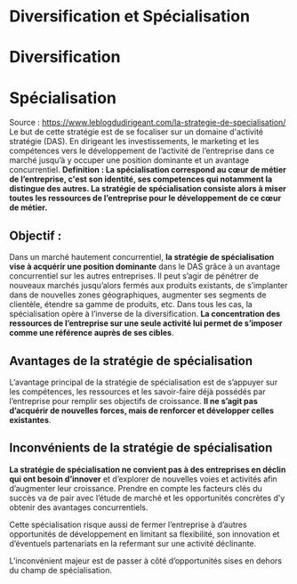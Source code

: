 # Diversification et Spécialisation
# Diversification 
# Spécialisation
Source : https://www.leblogdudirigeant.com/la-strategie-de-specialisation/
Le but de cette stratégie est de se focaliser sur un domaine d'activité stratégie (DAS). En dirigeant les investissements, le marketing et les compétences vers le développement de l’activité de l’entreprise dans ce marché jusqu’à y occuper une position dominante et un avantage concurrentiel.
**Definition : La spécialisation correspond au cœur de métier de l’entreprise, c'est son identité, ses competences qui notamment la distingue des autres.
La stratégie de spécialisation consiste alors à miser toutes les ressources de l’entreprise pour le développement de ce cœur de métier.**
## Objectif :
Dans un marché hautement concurrentiel, **la stratégie de spécialisation vise à acquérir une position dominante** dans le DAS grâce à un avantage concurrentiel sur les autres entreprises. Il peut s’agir de pénétrer de nouveaux marchés jusqu’alors fermés aux produits existants, de s’implanter dans de nouvelles zones géographiques, augmenter ses segments de clientèle, étendre sa gamme de produits, etc. Dans tous les cas, la spécialisation opère à l’inverse de la diversification. **La concentration des ressources de l’entreprise sur une seule activité lui permet de s’imposer comme une référence auprès de ses cibles**.
## Avantages de la stratégie de spécialisation
L’avantage principal de la stratégie de spécialisation est de s’appuyer sur les compétences, les ressources et les savoir-faire déjà possédés par l’entreprise pour remplir ses objectifs de croissance. **Il ne s’agit pas d’acquérir de nouvelles forces, mais de renforcer et développer celles existantes**.
## Inconvénients de la stratégie de spécialisation
**La stratégie de spécialisation ne convient pas à des entreprises en déclin qui ont besoin d’innover** et d’explorer de nouvelles voies et activités afin d’augmenter leur croissance. Prendre en compte les facteurs clés du succès va de pair avec l’étude de marché et les opportunités concrètes d’y obtenir des avantages concurrentiels.

Cette spécialisation risque aussi de fermer l’entreprise à d’autres opportunités de développement en limitant sa flexibilité, son innovation et d’éventuels partenariats en la refermant sur une activité déclinante.

L’inconvénient majeur est de passer à côté d’opportunités sises en dehors du champ de spécialisation.